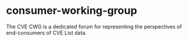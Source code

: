 # consumer-working-group
The CVE CWG is a dedicated forum for representing the perspectives of end-consumers of CVE List data.
